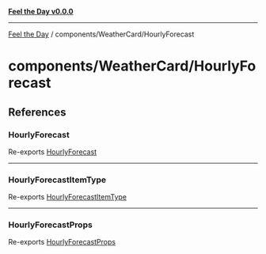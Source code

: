 [**Feel the Day v0.0.0**](../../../README.md)

***

[Feel the Day](../../../README.md) / components/WeatherCard/HourlyForecast

# components/WeatherCard/HourlyForecast

## References

### HourlyForecast

Re-exports [HourlyForecast](HourlyForecast/variables/HourlyForecast.md)

***

### HourlyForecastItemType

Re-exports [HourlyForecastItemType](types/hourlyForecast/interfaces/HourlyForecastItemType.md)

***

### HourlyForecastProps

Re-exports [HourlyForecastProps](HourlyForecast/interfaces/HourlyForecastProps.md)
